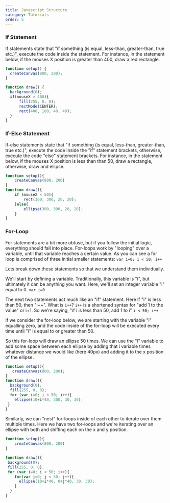 ```yaml
---
title: Javascript Structure
category: Tutorials
order: 5
---
```

<script src="{{ "/scripts/p5.min.js" | prepend: site.baseurl }}"></script>

### If Statement

If statements state that "if something (is equal, less-than, greater-than, true etc.)", execute the code inside the statement. For instance, in the statement below, if the mouses X position is greater than 400, draw a red rectangle.

```js
function setup() {
  createCanvas(800, 200);
}

function draw() {
  background(0);
  if(mouseX > 400){
      fill(255, 0, 0);
      rectMode(CENTER);
      rect(400, 100, 40, 40);
  }
}
```
<div class="container">
  <div id="myContainer"></div>
</div>

<script>
var t = function( p ){
    p.setup = function(){
     p.createCanvas(800, 200);
    }

    p.draw = function() {
    p.background(0);
    if(p.mouseX > 400){
        p.fill(255, 0, 0);
        p.rectMode(p.CENTER);
        p.rect(400, 100, 40, 40);
    }
  }
}
var myp5 = new p5(t, 'myContainer');
</script>



### If-Else Statement

If-else statements state that "if something (is equal, less-than, greater-than, true etc.)", execute the code inside the "if" statement brackets, otherwise, execute the code "else" statement brackets. For instance, in the statement below, if the mouses X position is less than than 50, draw a rectangle, otherwise, draw and ellipse.

```js
function setup(){
    createCanvas(800, 200)
}
function draw(){
    if (mouseX < 50){
        rect(300, 300, 20, 20);
    }else{
        ellipse(300, 300, 20, 20);
    }
}

```

<div class="container">
  <div id="otherContainer"></div>
</div>

<script>
var s = function( p ){
    p.setup = function() {
        p.createCanvas(800, 200);
    }

    p.draw = function(){
    p.background(0);
    if(p.mouseX > 400){
        p.fill(255, 0, 0);
        p.rectMode(p.CENTER);
        p.rect(400, 100, 40, 40);
    }else{
        p.fill(0, 0, 255);
        p.ellipseMode(p.CENTER);
        p.ellipse(400, 100, 40, 40);
    }
  }
}
var myp5 = new p5(s, 'otherContainer');
</script>

### For-Loop

For statements are a bit more obtuse, but if you follow the initial logic, everything should fall into place. For-loops work by "looping" over a variable, until that variable reaches a certain value. As you can see a for loop is comprised of three initial smaller statements: `var i=0; i < 50; i++`

Lets break down these statements so that we understand them individually.

 We'll start by defining a variable. Traditionally, this variable is "i", but ultimately it can be anything you want.  Here, we'll set an integer variable "i" equal to 0.
`var i=0`

The next two statements act much like an "if" statement. Here if "i" is less than 50, then "i++". What is `i++`? `i++` is a shortened syntax for "add 1 to the value" or i+1. So we're saying, "if i is less than 50, add 1 to i"
`i < 50; i++`

If we consider the for-loop below, we are starting with the variable "i" equalling zero, and the code inside of the for-loop will be executed every time until "i" is equal to or greater than 50.

So this for-loop will draw an ellipse 50 times. We can use the "i" variable to add some space between each ellipse by adding that i variable times whatever distance we would like (here 40px) and adding it to the x position of the ellipse.

```js
function setup(){
   createCanvas(800, 200);
}
function draw(){
  background(0);
  fill(255, 0, 0);
  for (var i=0; i < 50; i++){
    ellipse(10+i*40, 300, 30, 30);
 }
}

```

<div class="container">
  <div id="lastContainer"></div>
</div>

<script>
var r = function( p ){
    p.setup = function() {
        p.createCanvas(800, 200);
    }

    p.draw = function(){
        p.background(0);
        p.fill(255, 0, 0);
     for(var i=0; i < 50; i++){
        p.ellipse(10+i*40, 100, 40, 40);
     }
  }l
}
var myp5 = new p5(r, 'lastContainer');
</script>

Similarly, we can "nest" for-loops inside of each other to iterate over them multiple times. Here we have two for-loops and we're iterating over an ellipse with both and shifting each on the x and y position.

```js
function setup(){
    createCanvas(800, 200)
}

function draw(){
 background(0);
 fill(255, 0, 0);
 for (var i=0; i < 50; i++){
    for(var j=0; j < 50; j++){
      ellipse(10+i*40, 0+j*40, 30, 30);
    }
  }
}
```

<div class="container">
  <div id="verylastContainer"></div>
</div>

<script>
var q = function( p ){
    p.setup = function() {
        p.createCanvas(800, 200);
    }

    p.draw = function(){
        p.background(0);
        p.fill(255, 0, 0);
     for(var i=0; i < 50; i++){
       for(var j=0; j < 50; j++){
        p.ellipse(10+(i*40), 0+(j*40), 40, 40);
       }
     }
  }
}
var myp5 = new p5(q, 'verylastContainer');
</script>


